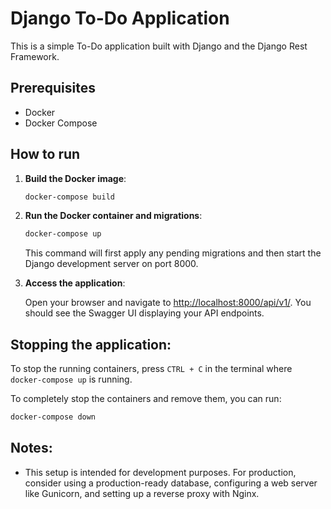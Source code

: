 # Django To-Do Application

This is a simple To-Do application built with Django and the Django Rest Framework.

## Prerequisites

- Docker
- Docker Compose

## How to run

1. **Build the Docker image**:

   ```bash
   docker-compose build
   ```

2. **Run the Docker container and migrations**:

   ```bash
   docker-compose up
   ```

   This command will first apply any pending migrations and then start the Django development server on port 8000.

3. **Access the application**:

   Open your browser and navigate to [http://localhost:8000/api/v1/](http://localhost:8000/api/v1/). You should see the Swagger UI displaying your API endpoints.

## Stopping the application:

To stop the running containers, press `CTRL + C` in the terminal where `docker-compose up` is running.

To completely stop the containers and remove them, you can run:

```bash
docker-compose down
```

## Notes:

- This setup is intended for development purposes. For production, consider using a production-ready database, configuring a web server like Gunicorn, and setting up a reverse proxy with Nginx.
